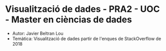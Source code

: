# Visualització de dades - PRA2 - UOC - Master en cièncias de dades

- Autor: Javier Beltran Lou
- Temàtica: Visualització de dades partir de l'enques de StackOverflow de 2018

